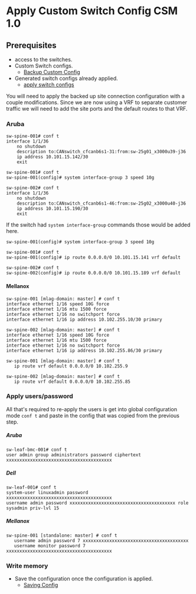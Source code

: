 # Apply Custom Switch Config CSM 1.0

## Prerequisites 

- access to the switches.
- Custom Switch configs.
  - [Backup Custom Config](backup_custom_config.md)
- Generated switch configs already applied.
  - [apply switch configs](apply_switch_configs.md)

 You will need to apply the backed up site connection configuration with a couple modifications.  Since we are now using a VRF to separate customer traffic we will need to add the site ports and the default routes to that VRF.

### Aruba

```
sw-spine-001# conf t
interface 1/1/36 
    no shutdown
    description to:CANswitch_cfcanb6s1-31:from:sw-25g01_x3000u39-j36
    ip address 10.101.15.142/30
    exit
```

```
sw-spine-001# conf t
sw-spine-001(config)# system interface-group 3 speed 10g
```

```
sw-spine-002# conf t
interface 1/1/36 
    no shutdown 
    description to:CANswitch_cfcanb6s1-46:from:sw-25g02_x3000u40-j36
    ip address 10.101.15.190/30
    exit
```

If the switch had `system interface-group` commands those would be added here.

```
sw-spine-001(config)# system interface-group 3 speed 10g
```

```
sw-spine-001# conf t
sw-spine-001(config)# ip route 0.0.0.0/0 10.101.15.141 vrf default
```

```
sw-spine-002# conf t
sw-spine-002(config)# ip route 0.0.0.0/0 10.101.15.189 vrf default
```

#### Mellanox

```
sw-spine-001 [mlag-domain: master] # conf t
interface ethernet 1/16 speed 10G force
interface ethernet 1/16 mtu 1500 force
interface ethernet 1/16 no switchport force
interface ethernet 1/16 ip address 10.102.255.10/30 primary
```

```
sw-spine-002 [mlag-domain: master] # conf t
interface ethernet 1/16 speed 10G force
interface ethernet 1/16 mtu 1500 force
interface ethernet 1/16 no switchport force
interface ethernet 1/16 ip address 10.102.255.86/30 primary
```

```
sw-spine-001 [mlag-domain: master] # conf t
   ip route vrf default 0.0.0.0/0 10.102.255.9
```

```
sw-spine-002 [mlag-domain: master] # conf t
   ip route vrf default 0.0.0.0/0 10.102.255.85
```

### Apply users/password

All that's required to re-apply the users is get into global configuration mode `conf t` and paste in the config that was copied from the previous step.
 
##### Aruba

```
sw-leaf-bmc-001# conf t
user admin group administrators password ciphertext xxxxxxxxxxxxxxxxxxxxxxxxxxxxxxxxxxxxxxxx
 ```

##### Dell
```
sw-leaf-001# conf t
system-user linuxadmin password xxxxxxxxxxxxxxxxxxxxxxxxxxxxxxxxxxxxxxxx
username admin password xxxxxxxxxxxxxxxxxxxxxxxxxxxxxxxxxxxxxxxx role sysadmin priv-lvl 15
 ```

##### Mellanox

```
sw-spine-001 [standalone: master] # conf t
   username admin password 7 xxxxxxxxxxxxxxxxxxxxxxxxxxxxxxxxxxxxxxxx
   username monitor password 7 xxxxxxxxxxxxxxxxxxxxxxxxxxxxxxxxxxxxxxxx
   ```

### Write memory

- Save the configuration once the configuration is applied.
  - [Saving Config](saving_config.md)

